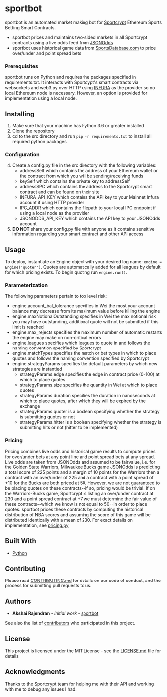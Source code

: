 # sportbot

sportbot is an automated market making bot for [Sportcrypt](https://sportcrypt.com) Ethereum Sports Betting Smart Contracts.

* sportbot prices and maintains two-sided markets in all Sportcrypt contracts using a live odds feed from [JSONOdds](https://jsonodds.com)
* sportbot uses historical game data from [SportsDatabase.com](https://sportsdatabase.com) to price over/under and point spread bets

### Prerequisites

sportbot runs on Python and requires the packages specified in requirements.txt. 
It interacts with Sportcypt's smart contracts via websockets and web3.py over HTTP using [INFURA](https://infura.io) as the provider so no local Ethereum node is necessary. However, an option is provided for implementation using a local node.

## Installing

1. Make sure that your machine has Python 3.6 or greater installed
2. Clone the repository
3. cd to the src directory and run `pip -r requirements.txt` to install all required python packages

### Configuration

4. Create a config.py file in the src directory with the following variables:
   - addressSelf which contains the address of your Ethereum wallet or the contract from which you will be sending/receiving funds
   - keySelf which contains the private key to addressSelf
   - addressSPC which contains the address to the Sportcrypt smart contract and can be found on their site
   - INFURA_API_KEY which contains the API key to your Mainnet Infura account if using HTTP provider
   - IPC_ADDR which contains the filepath to your local IPC endpoint if using a local node as the provider
   - JSONODDS_API_KEY which contains the API key to your JSONOdds account
5. **DO NOT** share your config.py file with anyone as it contains sensitive information regarding your smart contract and other API access

## Usage

To deploy, instantiate an Engine object with your desired log name: `engine = Engine('quoter')`. Quotes are automatically added for all leagues by default for which pricing exists. To begin quoting run `engine.run()`.

### Parameterization

The following parameters pertain to top level risk:
- engine.account_bal_tolerance specifies in Wei the most your account balance may decrease from its maximum value before killing the engine
- engine.maxNotionalOutstanding specifies in Wei the max notional risk you may have outstanding, additional quote will not be submitted if this limit is reached
- engine.max_rejects specifies the maximum number of automatic restarts the engine may make on non-critical errors
- engine.leagues specifies which leagues to quote in and follows the naming convention specified by Sportcrypt
- engine.matchTypes specifies the match or bet types in which to place quotes and follows the naming convention specified by Sportcrypt
- engine.strategyParams specifies the default parameters by which new strategies are instantied
  - strategyParams.edge specifies the edge in contract price (0-100) at which to place quotes
  - strategyParams.size specifies the quantity in Wei at which to place quotes
  - strategyParams.duration specifies the duration in nanoseconds at which to place quotes, after which they will be expired by the exchange
  - strategyParams.quoter is a boolean specifying whether the strategy is submitting quotes or not
  - strategyParams.hitter is a boolean specifying whether the strategy is submitting hits or not (hitter to be implemented)

### Pricing

Pricing combines live odds and historical game results to compute prices for over/under bets at any point line and point spread bets at any spread. Live odds are taken from JSONOdds and assumed to be fairvalue, i.e. for the Golden State Warriors, Milwaukee Bucks game JSONOdds is predicting a total score of 225 points and a margin of 10 points for the Warriors then a contract with an over/under of 225 and a contract with a point spread of +10 for the Bucks are both priced at 50. However, we are not guaranteed to be placing quotes on these contracts--if so, pricing would be trivial. If on the Warriors-Bucks game, Sportcrypt is listing an over/under contract at 230 and a point spread contract at +7 we must determine the fair value of these contracts--which we know is not equal to 50--in order to place quotes. sportbot prices these contracts by computing the historical distribution of NBA scores and assuming the score of this game will be distributed identically with a mean of 230. For exact details on implementation, see [pricing.py](https://github.com/akshairajendran/sportbot/blob/master/src/pricing.py)

## Built With

* [Python](http://www.python.org)

## Contributing

Please read [CONTRIBUTING.md](https://github.com/akshairajendran/sportbot/blob/master/CONTRIBUTING.md) for details on our code of conduct, and the process for submitting pull requests to us.

## Authors

* **Akshai Rajendran** - *Initial work* - [sportbot](https://github.com/akshairajendran/sportbot)

See also the list of [contributors](https://github.com/akshairajendran/sportbot/contributors) who participated in this project.

## License

This project is licensed under the MIT License - see the [LICENSE.md](https://github.com/akshairajendran/sportbot/blob/master/LICENSE.md) file for details

## Acknowledgments

Thanks to the Sportcrypt team for helping me with their API and working with me to debug any issues I had.
